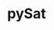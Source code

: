 ---
layout: default
description: The Python Satellite Data Analysis Toolkit (pysat) is a package providing
  a simple and flexible interface for downloading, loading, cleaning, managing, processing,
  and analyzing scientific measurements. Although pysat was initially designed for
  in situ satellite observations, it now supports many different types of ground-
  and space-based measurements.
relationships_to_other_tools: Provides access to many of the databases and services
  in Heliophysics
shortname: pysat
thumbnail_url: https://avatars3.githubusercontent.com/u/54805292?s=400&v=4
timestamp: Fri, 11 Feb 2022 14:19:36 GMT
title: pySat
type: access tool
uuid: 19d264b0-84f4-4cc0-85ff-51a09d21c91a
website_link: https://github.com/pysat/pysat/tree/main/pysat/
---